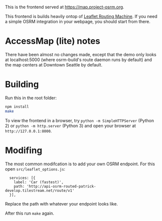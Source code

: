This is the frontend served at https://map.project-osrm.org.

This frontend is builds heavily ontop of [Leaflet Routing Machine](https://github.com/perliedman/leaflet-routing-machine). If you need a simple OSRM integration in your webpage, you should start from there.

# AccessMap (lite) notes

There have been almost no changes made, except that the demo only looks at
localhost:5000 (where osrm-build's route daemon runs by default) and the map
centers at Downtown Seattle by default.

# Building

Run this in the root folder:

```bash
npm install
make
```

To view the frontend in a browser, try `python -m SimpleHTTPServer` (Python 2)
or `python -m http.server` (Python 3) and open your browser at `http://127.0.0.1:8000`.

# Modifing

The most common modifcation is to add your own OSRM endpoint. For this open `src/leaflet_options.js`:

```
  services: [{
    label: 'Car (fastest)',
    path: 'http://api-osrm-routed-patrick-develop.tilestream.net/route/v1'
  }],

```

Replace the path with whatever your endpoint looks like.

After this run `make` again.
